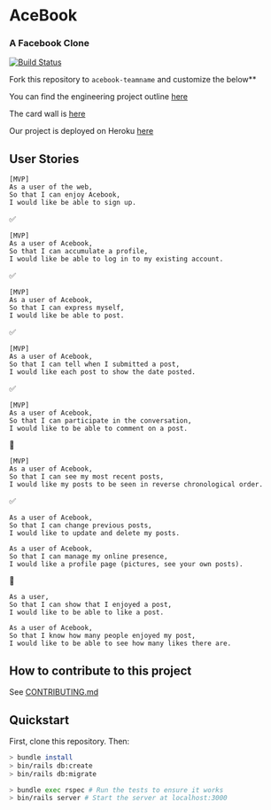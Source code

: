 # AceBook
### A Facebook Clone

[![Build Status](https://travis-ci.org/fabjab86/acebook-Team-and-a-half.svg?branch=master)](https://travis-ci.org/fabjab86/acebook-Team-and-a-half)

Fork this repository to `acebook-teamname` and customize
the below**

You can find the engineering project outline <a href="https://github.com/makersacademy/course/tree/master/engineering_projects/rails">here</a>

The card wall is <a href="https://trello.com/b/ArBRnnAK/acebook">here</a>

Our project is deployed on Heroku <a href ="https://murmuring-earth-81334.herokuapp.com/">here</a>

## User Stories

```
[MVP]
As a user of the web,  
So that I can enjoy Acebook,  
I would like be able to sign up.
```
:white_check_mark:

```
[MVP]
As a user of Acebook,  
So that I can accumulate a profile,  
I would like be able to log in to my existing account.
```
:white_check_mark:

```
[MVP]
As a user of Acebook,  
So that I can express myself,  
I would like be able to post.
```
:white_check_mark:

```
[MVP]
As a user of Acebook,
So that I can tell when I submitted a post,  
I would like each post to show the date posted.
```
:white_check_mark:

```
[MVP]
As a user of Acebook,
So that I can participate in the conversation,
I would like to be able to comment on a post.
```
:construction:

```
[MVP]
As a user of Acebook,  
So that I can see my most recent posts,  
I would like my posts to be seen in reverse chronological order.
```
:white_check_mark:

```
As a user of Acebook,
So that I can change previous posts,
I would like to update and delete my posts.
```

```
As a user of Acebook,  
So that I can manage my online presence,  
I would like a profile page (pictures, see your own posts).
```
:construction:

```
As a user,  
So that I can show that I enjoyed a post,  
I would like to be able to like a post.
```

```
As a user of Acebook,  
So that I know how many people enjoyed my post,  
I would like to be able to see how many likes there are.
```

## How to contribute to this project
See [CONTRIBUTING.md](CONTRIBUTING.md)

## Quickstart

First, clone this repository. Then:

```bash
> bundle install
> bin/rails db:create
> bin/rails db:migrate

> bundle exec rspec # Run the tests to ensure it works
> bin/rails server # Start the server at localhost:3000
```
